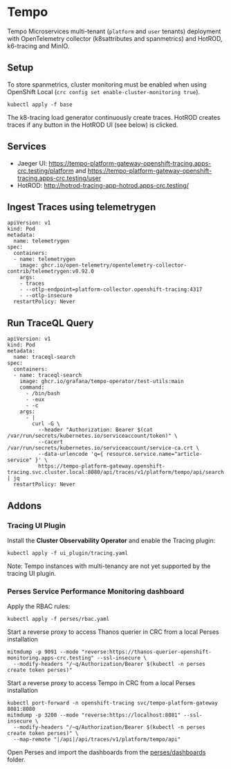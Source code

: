 # Tempo
Tempo Microservices multi-tenant (`platform` and `user` tenants) deployment with OpenTelemetry collector (k8sattributes and spanmetrics) and HotROD, k6-tracing and MinIO.

## Setup
To store spanmetrics, cluster monitoring must be enabled when using OpenShift Local (`crc config set enable-cluster-monitoring true`).

```
kubectl apply -f base
```

The k8-tracing load generator continuously create traces.
HotROD creates traces if any button in the HotROD UI (see below) is clicked.

## Services
* Jaeger UI: https://tempo-platform-gateway-openshift-tracing.apps-crc.testing/platform and https://tempo-platform-gateway-openshift-tracing.apps-crc.testing/user
* HotROD:    http://hotrod-tracing-app-hotrod.apps-crc.testing/

## Ingest Traces using telemetrygen
```
apiVersion: v1
kind: Pod
metadata:
  name: telemetrygen
spec:
  containers:
  - name: telemetrygen
    image: ghcr.io/open-telemetry/opentelemetry-collector-contrib/telemetrygen:v0.92.0
    args:
    - traces
    - --otlp-endpoint=platform-collector.openshift-tracing:4317
    - --otlp-insecure
  restartPolicy: Never
```

## Run TraceQL Query
```
apiVersion: v1
kind: Pod
metadata:
  name: traceql-search
spec:
  containers:
  - name: traceql-search
    image: ghcr.io/grafana/tempo-operator/test-utils:main
    command:
      - /bin/bash
      - -eux
      - -c
    args:
      - |
        curl -G \
          --header "Authorization: Bearer $(cat /var/run/secrets/kubernetes.io/serviceaccount/token)" \
          --cacert /var/run/secrets/kubernetes.io/serviceaccount/service-ca.crt \
          --data-urlencode 'q={ resource.service.name="article-service" }' \
          https://tempo-platform-gateway.openshift-tracing.svc.cluster.local:8080/api/traces/v1/platform/tempo/api/search | jq
  restartPolicy: Never
```

## Addons
### Tracing UI Plugin
Install the **Cluster Observability Operator** and enable the Tracing plugin:
```
kubectl apply -f ui_plugin/tracing.yaml
```

Note: Tempo instances with multi-tenancy are not yet supported by the tracing UI plugin.

### Perses Service Performance Monitoring dashboard
Apply the RBAC rules:
```
kubectl apply -f perses/rbac.yaml
```

Start a reverse proxy to access Thanos querier in CRC from a local Perses installation
```
mitmdump -p 9091 --mode "reverse:https://thanos-querier-openshift-monitoring.apps-crc.testing" --ssl-insecure \
  --modify-headers "/~q/Authorization/Bearer $(kubectl -n perses create token perses)"
```

Start a reverse proxy to access Tempo in CRC from a local Perses installation
```
kubectl port-forward -n openshift-tracing svc/tempo-platform-gateway 8081:8080
mitmdump -p 3200 --mode "reverse:https://localhost:8081" --ssl-insecure \
  --modify-headers "/~q/Authorization/Bearer $(kubectl -n perses create token perses)" \
  --map-remote "|/api|/api/traces/v1/platform/tempo/api"
```

Open Perses and import the dashboards from the [perses/dashboards](perses/dashboards) folder.
